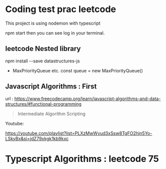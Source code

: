 # Coding test prac leetcode

This project is using nodemon with typescript

npm start then you can see log in your terminal.

## leetcode Nested library

npm install --save datastructures-js

- MaxPriorityQueue etc.
  const queue = new MaxPriorityQueue()

## Javascript Algorithms : First

url : https://www.freecodecamp.org/learn/javascript-algorithms-and-data-structures/#functional-programming

> Intermediate Algorithm Scripting

Youtube:

https://youtube.com/playlist?list=PLXzMwWvud3xSsw8TgFO2hjn5Yo-LSkyBx&si=jdZ79xkgk1kb9kxc

# Typescript Algorithms : leetcode 75
